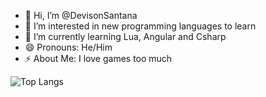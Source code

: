- 👋 Hi, I’m @DevisonSantana
- 👀 I’m interested in new programming languages to learn
- 🌱 I’m currently learning Lua, Angular and Csharp
- 😄 Pronouns: He/Him
- ⚡ About Me: I love games too much

<!---
DevisonSantana/DevisonSantana is a ✨ special ✨ repository because its `README.md` (this file) appears on your GitHub profile.
You can click the Preview link to take a look at your changes.
--->

![Top Langs](https://github-readme-stats-git-masterrstaa-rickstaa.vercel.app/api/top-langs/?username=DevisonSantana&layout=compact&bg_color=000&border_color=30A3DC&title_color=E94D5F&text_color=FFF)
